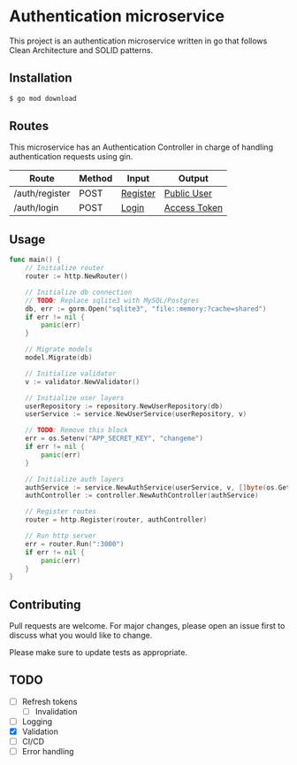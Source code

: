 # Authentication microservice
This project is an authentication microservice written in go that follows Clean Architecture and SOLID patterns.

## Installation
```bash
$ go mod download
```

## Routes
This microservice has an Authentication Controller in charge of handling authentication requests using gin.

| Route | Method | Input | Output |
| ----- | ------ | ----- | ------ |
| /auth/register | POST | [Register](https://github.com/marcoshuck/auth-go/blob/master/pkg/dto/register.go) | [Public User](https://github.com/marcoshuck/auth-go/blob/master/pkg/dto/user.go#L22) |
| /auth/login | POST | [Login](https://github.com/marcoshuck/auth-go/blob/master/pkg/dto/login.go) | [Access Token](https://github.com/marcoshuck/auth-go/blob/master/pkg/controller/auth_controller.go#L41) |

## Usage

```go
func main() {
	// Initialize router
	router := http.NewRouter()

	// Initialize db connection
	// TODO: Replace sqlite3 with MySQL/Postgres
	db, err := gorm.Open("sqlite3", "file::memory:?cache=shared")
	if err != nil {
		panic(err)
	}

	// Migrate models
	model.Migrate(db)

	// Initialize validator
	v := validator.NewValidator()

	// Initialize user layers
	userRepository := repository.NewUserRepository(db)
	userService := service.NewUserService(userRepository, v)

	// TODO: Remove this block
	err = os.Setenv("APP_SECRET_KEY", "changeme")
	if err != nil {
		panic(err)
	}

	// Initialize auth layers
	authService := service.NewAuthService(userService, v, []byte(os.Getenv("APP_SECRET_KEY")))
	authController := controller.NewAuthController(authService)

	// Register routes
	router = http.Register(router, authController)

	// Run http server
	err = router.Run(":3000")
	if err != nil {
		panic(err)
	}
}
```

## Contributing
Pull requests are welcome. For major changes, please open an issue first to discuss what you would like to change.

Please make sure to update tests as appropriate.

## TODO
- [ ] Refresh tokens
    - [ ] Invalidation
- [ ] Logging
- [X] Validation
- [ ] CI/CD
- [ ] Error handling